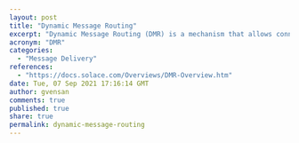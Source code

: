 ```yaml
---
layout: post
title: "Dynamic Message Routing"
excerpt: "Dynamic Message Routing (DMR) is a mechanism that allows connected event brokers to automatically determine how to forward event messages"
acronym: "DMR"
categories:
  - "Message Delivery"
references:
  - "https://docs.solace.com/Overviews/DMR-Overview.htm"
date: Tue, 07 Sep 2021 17:16:14 GMT
author: gvensan
comments: true
published: true
share: true
permalink: dynamic-message-routing
---
```

